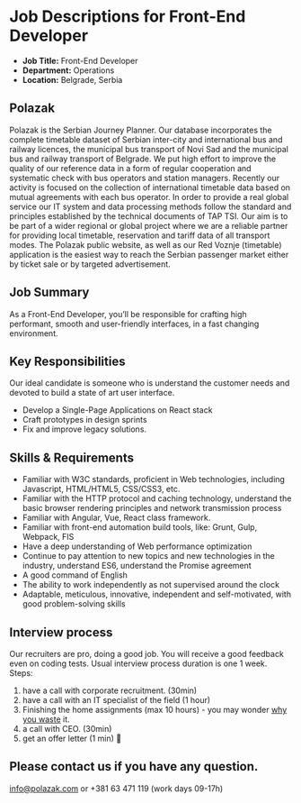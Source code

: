 # Job Descriptions for Front-End Developer

- **Job Title:** Front-End Developer
- **Department:** Operations
- **Location:** Belgrade, Serbia

## Polazak 
Polazak is the Serbian Journey Planner. Our database incorporates the complete timetable dataset of Serbian 
inter-city and international bus and railway licences, the municipal bus transport of Novi Sad and the municipal bus 
and railway transport of Belgrade. We put high effort to improve the quality of our reference data in a form of regular 
cooperation and systematic check with bus operators and station managers. Recently our activity is focused on the 
collection of international timetable data based on mutual agreements with each bus operator. In order to provide a 
real global service our IT system and data processing methods follow the standard and principles established by the 
technical documents of TAP TSI. Our aim is to be part of a wider regional or global project where we are a reliable 
partner for providing local timetable, reservation and tariff data of all transport modes. The Polazak public website, 
as well as our Red Voznje (timetable) application is the easiest way to reach the Serbian passenger market either by 
ticket sale or by targeted advertisement.


## Job Summary
As a Front-End Developer, you’ll be responsible for crafting high performant, smooth and user-friendly interfaces, in a
fast changing environment.


## Key Responsibilities
Our ideal candidate is someone who is understand the customer needs and devoted to build a state of art user interface.
- Develop a Single-Page Applications on React stack
- Craft prototypes in design sprints
- Fix and improve legacy solutions.

## Skills & Requirements
- Familiar with W3C standards, proficient in Web technologies, including Javascript, HTML/HTML5, CSS/CSS3, etc.
- Familiar with the HTTP protocol and caching technology, understand the basic browser rendering principles and network 
  transmission process
- Familiar with Angular, Vue, React class framework.
- Familiar with front-end automation build tools, like: Grunt, Gulp, Webpack, FIS
- Have a deep understanding of Web performance optimization
- Continue to pay attention to new topics and new technologies in the industry, understand ES6, understand the Promise 
  agreement
- A good command of English
- The ability to work independently as not supervised around the clock
- Adaptable, meticulous, innovative, independent and self-motivated, with good problem-solving skills

## Interview process
Our recruiters are pro, doing a good job. You will receive a good feedback even on coding tests. 
Usual interview process duration is one 1 week.
Steps:
1. have a call with corporate recruitment. (30min)
2. have a call with an IT specialist of the field (1 hour)
3. Finishing the home assignments (max 10 hours) - you may wonder [why you waste][whywastefewhours] it.
4. a call with CEO. (30min)
5. get an offer letter (1 min) 🙂

## Please contact us if you have any question.
info@polazak.com or +381 63 471 119 (work days 09-17h)

[whywastefewhours]:<https://workplace.stackexchange.com/questions/18696/given-a-homework-tasks-on-a-job-interview>